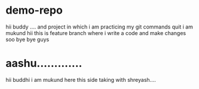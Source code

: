 # demo-repo
hii buddy ....
and project in which i am practicing
my git commands
quit
 i am mukund
 hii this is feature branch where i write a code and make changes soo bye bye guys
# aashu.............
hii buddhi i am mukund here this side taking with shreyash....
